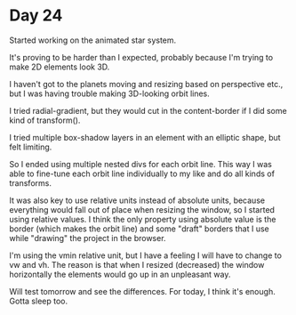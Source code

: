 # Day 24

Started working on the animated star system.

It's proving to be harder than I expected, probably because I'm trying to make 2D elements look 3D.

I haven't got to the planets moving and resizing based on perspective etc., but I was having trouble making 3D-looking orbit lines.

I tried radial-gradient, but they would cut in the content-border if I did some kind of transform().

I tried multiple box-shadow layers in an element with an elliptic shape, but felt limiting.

So I ended using multiple nested divs for each orbit line. This way I was able to fine-tune each orbit line individually to my like and do all kinds of transforms.

It was also key to use relative units instead of absolute units, because everything would fall out of place when resizing the window, so I started using relative values. I think the only property using absolute value is the border (which makes the orbit line) and some "draft" borders that I use while "drawing" the project in the browser.

I'm using the vmin relative unit, but I have a feeling I will have to change to vw and vh. The reason is that when I resized (decreased) the window horizontally the elements would go up in an unpleasant way. 

Will test tomorrow and see the differences. For today, I think it's enough. Gotta sleep too.
